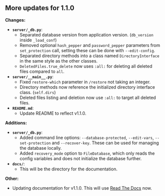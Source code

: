 ## More updates for 1.1.0

**Changes:**
* **`server/_db.py`**:
    * Separated database version from application version. (`db_version` inside `_load_conf`)
    * Removed optional `hash_pepper` and `password_pepper` parameters from `set_protection` call, 
    setting these can be done with `--edit-config`.
    * Separated directory methods into a class named `DirectoryInterface` in the same style as the other classes.
    * `DeletedFiles.true_delete` now uses `:all:` for deleting all deleted files compared to `all`.
* **`server/__main__.py`**:
    * Fixed `restore-which` parameter in `/restore` not taking an integer.
    * Directory methods now reference the initialized directory interface class. (`self.dirs`)
    * Deleted files listing and deletion now use `:all:` to target all deleted files.
* **`README.md`**:
    * Update README to reflect v1.1.0.

**Additions:**
* **`server/_db.py`**:
    * Added command line options: `--database-protected`, `--edit-vars`, `--set-protection` and `--recover-key`.
        These can be used for managing the database locally.
    * Added `recovery_mode` option to `FileDatabase`, which only reads the config variables and does not 
        initialize the database further.
* **`docs/`**:
    * This will be the directory for the documentation.
    
**Other:**
* Updating documentation for v1.1.0. This will use [Read The Docs](https://readthedocs.io) now.

